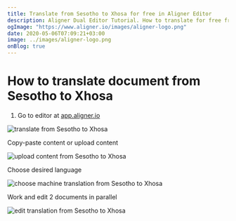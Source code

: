 ```yaml
---
title: Translate from Sesotho to Xhosa for free in Aligner Editor
description: Aligner Dual Editor Tutorial. How to translate for free from Sesotho to Xhosa. Aligner is multilingual document management platform. 
ogImage: "https://www.aligner.io/images/aligner-logo.png"
date: 2020-05-06T07:09:21+03:00
image: ../images/aligner-logo.png
onBlog: true
---
```


# How to translate document from Sesotho to Xhosa

1. Go to editor at [app.aligner.io](https://app.aligner.io "Aligner App web page")

![translate from Sesotho to Xhosa](../aligner-blank-editor.png "translate from Sesotho to Xhosa")

Copy-paste content or upload content

![upload content from Sesotho to Xhosa](../aligner-uploaded-document.png "upload content from Sesotho to Xhosa")

Choose desired language

![choose machine translation from Sesotho to Xhosa](../aligner-language-dropdown.png "choose machine translation from Sesotho to Xhosa")

Work and edit 2 documents in parallel

![edit translation from Sesotho to Xhosa](../aligner-double-sitded-editor.png "edit translation from Sesotho to Xhosa")

